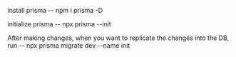 install prisma
-- npm i prisma -D

initialize prisma
-- npx prisma --init

After making changes, when you want to replicate the changes into the DB, run
-- npx prisma migrate dev --name init
